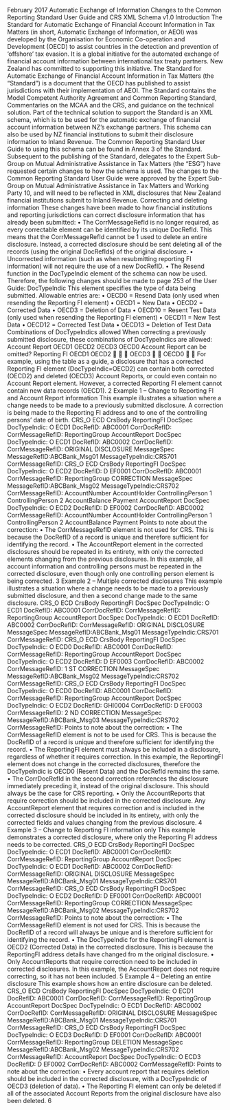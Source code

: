 February 2017 Automatic Exchange of Information Changes to the Common Reporting Standard User Guide and CRS XML Schema v1.0 Introduction The Standard for Automatic Exchange of Financial Account Information in Tax Matters (in short, Automatic Exchange of Information, or AEOI) was developed by the Organisation for Economic Co-operation and Development (OECD) to assist countries in the detection and prevention of ‘offshore’ tax evasion. It is a global initiative for the automated exchange of financial account information between international tax treaty partners. New Zealand has committed to supporting this initiative. The Standard for Automatic Exchange of Financial Account Information in Tax Matters (the “Standard”) is a document that the OECD has published to assist jurisdictions with their implementation of AEOI. The Standard contains the Model Competent Authority Agreement and Common Reporting Standard, Commentaries on the MCAA and the CRS, and guidance on the technical solution. Part of the technical solution to support the Standard is an XML schema, which is to be used for the automatic exchange of financial account information between NZ’s exchange partners. This schema can also be used by NZ financial institutions to submit their disclosure information to Inland Revenue. The Common Reporting Standard User Guide to using this schema can be found in Annex 3 of the Standard. Subsequent to the publishing of the Standard, delegates to the Expert Sub-Group on Mutual Administrative Assistance in Tax Matters (the “ESG”) have requested certain changes to how the schema is used. The changes to the Common Reporting Standard User Guide were approved by the Expert Sub-Group on Mutual Administrative Assistance in Tax Matters and Working Party 10, and will need to be reflected in XML disclosures that New Zealand financial institutions submit to Inland Revenue. Correcting and deleting information These changes have been made to how financial institutions and reporting jurisdictions can correct disclosure information that has already been submitted: • The CorrMessageRefId is no longer required, as every correctable element can be identified by its unique DocRefId. This means that the CorrMessageRefId cannot be 1 used to delete an entire disclosure. Instead, a corrected disclosure should be sent deleting all of the records (using the original DocRefIds) of the original disclosure. • Uncorrected information (such as when resubmitting reporting FI information) will not require the use of a new DocRefID. • The Resend function in the DocTypeIndic element of the schema can now be used. Therefore, the following changes should be made to page 253 of the User Guide: DocTypeIndic This element specifies the type of data being submitted. Allowable entries are: • OECD0 = Resend Data (only used when resending the Reporting FI element) • OECD1 = New Data • OECD2 = Corrected Data • OECD3 = Deletion of Data • OECD10 = Resent Test Data (only used when resending the Reporting FI element) • OECD11 = New Test Data • OECD12 = Corrected Test Data • OECD13 = Deletion of Test Data Combinations of DocTypeIndics allowed When correcting a previously submitted disclosure, these combinations of DocTypeIndics are allowed: Account Report OECD1 OECD2 OECD3 OECD0 Account Report can be omitted? Reporting FI OECD1 OECD2    OECD3   OECD0   For example, using the table as a guide, a disclosure that has a corrected Reporting FI element (DocTypeIndic=OECD2) can contain both corrected (OECD2) and deleted (OECD3) Account Reports, or could even contain no Account Report element. However, a corrected Reporting FI element cannot contain new data records (OECD1). 2 Example 1 – Change to Reporting FI and Account Report information This example illustrates a situation where a change needs to be made to a previously submitted disclosure. A correction is being made to the Reporting FI address and to one of the controlling persons’ date of birth. CRS\_O ECD CrsBody ReportingFI DocSpec DocTypeIndic: O ECD1 DocRefID: ABC0001 CorrDocRefID: CorrMessageRefID: ReportingGroup AccountReport DocSpec DocTypeIndic: O ECD1 DocRefID: ABC0002 CorrDocRefID: CorrMessageRefID: ORIGINAL DISCLOSURE MessageSpec MessageRefID:ABCBank\_Msg01 MessageTypeIndic:CRS701 CorrMessageRefID: CRS\_O ECD CrsBody ReportingFI DocSpec DocTypeIndic: O ECD2 DocRefID: D EF0001 CorrDocRefID: ABC0001 CorrMessageRefID: ReportingGroup CORRECTION MessageSpec MessageRefID:ABCBank\_Msg02 MessageTypeIndic:CRS702 CorrMessageRefID: AccountNumber AccountHolder ControllingPerson 1 ControllingPerson 2 AccountBalance Payment AccountReport DocSpec DocTypeIndic: O ECD2 DocRefID: D EF0002 CorrDocRefID: ABC0002 CorrMessageRefID: AccountNumber AccountHolder ControllingPerson 1 ControllingPerson 2 AccountBalance Payment Points to note about the correction: • The CorrMessageRefID element is not used for CRS. This is because the DocRefID of a record is unique and therefore sufficient for identifying the record. • The AccountReport element in the corrected disclosures should be repeated in its entirety, with only the corrected elements changing from the previous disclosures. In this example, all account information and controlling persons must be repeated in the corrected disclosure, even though only one controlling person element is being corrected. 3 Example 2 – Multiple corrected disclosures This example illustrates a situation where a change needs to be made to a previously submitted disclosure, and then a second change made to the same disclosure. CRS\_O ECD CrsBody ReportingFI DocSpec DocTypeIndic: O ECD1 DocRefID: ABC0001 CorrDocRefID: CorrMessageRefID: ReportingGroup AccountReport DocSpec DocTypeIndic: O ECD1 DocRefID: ABC0002 CorrDocRefID: CorrMessageRefID: ORIGINAL DISCLOSURE MessageSpec MessageRefID:ABCBank\_Msg01 MessageTypeIndic:CRS701 CorrMessageRefID: CRS\_O ECD CrsBody ReportingFI DocSpec DocTypeIndic: O ECD0 DocRefID: ABC0001 CorrDocRefID: CorrMessageRefID: ReportingGroup AccountReport DocSpec DocTypeIndic: O ECD2 DocRefID: D EF0003 CorrDocRefID: ABC0002 CorrMessageRefID: 1 ST CORRECTION MessageSpec MessageRefID:ABCBank\_Msg02 MessageTypeIndic:CRS702 CorrMessageRefID: CRS\_O ECD CrsBody ReportingFI DocSpec DocTypeIndic: O ECD0 DocRefID: ABC0001 CorrDocRefID: CorrMessageRefID: ReportingGroup AccountReport DocSpec DocTypeIndic: O ECD2 DocRefID: GHI0004 CorrDocRefID: D EF0003 CorrMessageRefID: 2 ND CORRECTION MessageSpec MessageRefID:ABCBank\_Msg03 MessageTypeIndic:CRS702 CorrMessageRefID: Points to note about the correction: • The CorrMessageRefID element is not to be used for CRS. This is because the DocRefID of a record is unique and therefore sufficient for identifying the record. • The ReportingFI element must always be included in a disclosure, regardless of whether it requires correction. In this example, the ReportingFI element does not change in the corrected disclosures, therefore the DocTypeIndic is OECD0 (Resent Data) and the DocRefId remains the same. • The CorrDocRefId in the second correction references the disclosure immediately preceding it, instead of the original disclosure. This should always be the case for CRS reporting. • Only the AccountReports that require correction should be included in the corrected disclosure. Any AccountReport element that requires correction and is included in the corrected disclosure should be included in its entirety, with only the corrected fields and values changing from the previous disclosure. 4 Example 3 – Change to Reporting FI information only This example demonstrates a corrected disclosure, where only the Reporting FI address needs to be corrected. CRS\_O ECD CrsBody ReportingFI DocSpec DocTypeIndic: O ECD1 DocRefID: ABC0001 CorrDocRefID: CorrMessageRefID: ReportingGroup AccountReport DocSpec DocTypeIndic: O ECD1 DocRefID: ABC0002 CorrDocRefID: CorrMessageRefID: ORIGINAL DISCLOSURE MessageSpec MessageRefID:ABCBank\_Msg01 MessageTypeIndic:CRS701 CorrMessageRefID: CRS\_O ECD CrsBody ReportingFI DocSpec DocTypeIndic: O ECD2 DocRefID: D EF0001 CorrDocRefID: ABC0001 CorrMessageRefID: ReportingGroup CORRECTION MessageSpec MessageRefID:ABCBank\_Msg02 MessageTypeIndic:CRS702 CorrMessageRefID: Points to note about the correction: • The CorrMessageRefID element is not used for CRS. This is because the DocRefID of a record will always be unique and is therefore sufficient for identifying the record. • The DocTypeIndic for the ReportingFI element is OECD2 (Corrected Data) in the corrected disclosure. This is because the ReportingFI address details have changed fro m the original disclosure. • Only AccountReports that require correction need to be included in corrected disclosures. In this example, the AccountReport does not require correcting, so it has not been included. 5 Example 4 – Deleting an entire disclosure This example shows how an entire disclosure can be deleted. CRS\_O ECD CrsBody ReportingFI DocSpec DocTypeIndic: O ECD1 DocRefID: ABC0001 CorrDocRefID: CorrMessageRefID: ReportingGroup AccountReport DocSpec DocTypeIndic: O ECD1 DocRefID: ABC0002 CorrDocRefID: CorrMessageRefID: ORIGINAL DISCLOSURE MessageSpec MessageRefID:ABCBank\_Msg01 MessageTypeIndic:CRS701 CorrMessageRefID: CRS\_O ECD CrsBody ReportingFI DocSpec DocTypeIndic: O ECD3 DocRefID: D EF0001 CorrDocRefID: ABC0001 CorrMessageRefID: ReportingGroup DELETION MessageSpec MessageRefID:ABCBank\_Msg02 MessageTypeIndic:CRS702 CorrMessageRefID: AccountReport DocSpec DocTypeIndic: O ECD3 DocRefID: D EF0002 CorrDocRefID: ABC0002 CorrMessageRefID: Points to note about the correction: • Every account report that requires deletion should be included in the corrected disclosure, with a DocTypeIndic of OECD3 (deletion of data). • The Reporting FI element can only be deleted if all of the associated Account Reports from the original disclosure have also been deleted. 6